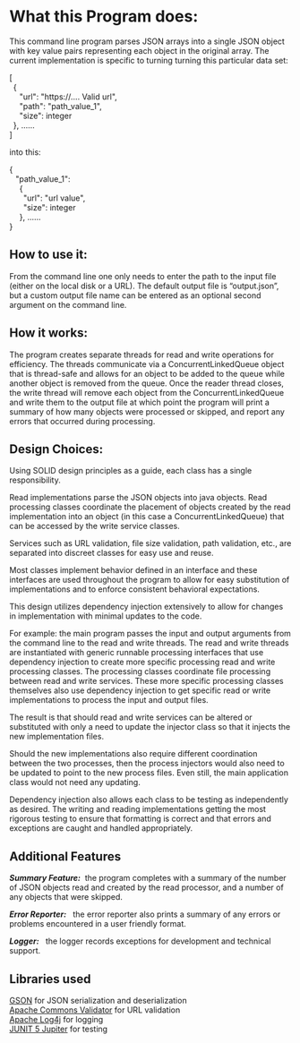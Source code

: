 ﻿# What this Program does:

This command line program parses JSON arrays into a single JSON object with key value pairs representing each object in the original array. The current implementation is specific to turning turning this particular data set:

<p>
[ <br>
&ensp;{<br>
&ensp;&ensp;  "url": "https://…. Valid url", <br>
&ensp;&ensp;  "path":  "path_value_1", <br>
&ensp;&ensp;  "size": integer <br>
&ensp;}, ...… <br>
]
</p>

into this:

<p>
{ <br>
&ensp;  "path_value_1": <br>
&ensp;&ensp;  { <br>
&ensp;&ensp;&ensp;  "url": "url value", <br>
&ensp;&ensp;&ensp;  "size": integer<br>
&ensp;&ensp;  }, ...... <br>
}
</p>

## How to use it:

From the command line one only needs to enter the path to the input file (either on the local disk or a URL). The default output file is “output.json”, but a custom output file name can be entered as an optional second argument on the command line. 

## How it works:

The program creates separate threads for read and write operations for efficiency. The threads communicate via a ConcurrentLinkedQueue object that is thread-safe and allows for an object to be added to the queue while another object is removed from the queue. Once the reader thread closes, the write thread will remove each object from the ConcurrentLinkedQueue and write them to the output file at which point the program will print a summary of how many objects were processed or skipped, and report any errors that occurred during processing.

## Design Choices:

Using SOLID design principles as a guide, each class has a single responsibility. 

Read implementations parse the JSON objects into java objects. Read processing classes coordinate the placement of objects created by the read implementation into an object (in this case a ConcurrentLinkedQueue) that can be accessed by the write service classes.

Services such as URL validation, file size validation, path validation, etc., are separated into discreet classes for easy use and reuse. 

Most classes implement behavior defined in an interface and these interfaces are used throughout the program to allow for easy substitution of implementations and to enforce consistent behavioral expectations. 

This design utilizes dependency injection extensively to allow for changes in implementation with minimal updates to the code.

For example: the main program passes the input and output arguments from the command line to the read and write threads. The read and write threads are instantiated with generic runnable processing interfaces that use dependency injection to create more specific processing read and write processing classes. The processing classes coordinate file processing between read and write services. These more specific processing classes themselves also use dependency injection to get specific read or write implementations to process the input and output files.

The result is that should read and write services can be altered or substituted with only a need to update the injector class so that it injects the new implementation files. 

Should the new implementations also require different coordination between the two processes, then the process injectors would also need to be updated to point to the new process files. Even still, the main application class would not need any updating.

Dependency injection also allows each class to be testing as independently as desired. The writing and reading implementations getting the most rigorous testing to ensure that formatting is correct and that errors and exceptions are caught and handled appropriately.

## Additional Features

***Summary Feature:*** &nbsp;the program completes with a summary of the number of JSON objects read and created by the read processor, and a number of any objects that were skipped. 

***Error Reporter:*** &nbsp; the error reporter also prints a summary of any errors or problems encountered in a user friendly format. 

***Logger:*** &nbsp; the logger records exceptions for development and technical support.


## Libraries used 

[GSON](https://github.com/google/gson) for JSON serialization and deserialization <br>
[Apache Commons Validator](https://commons.apache.org/proper/commons-validator/) for URL validation <br>
[Apache Log4j](https://logging.apache.org/log4j/2.x/) for logging <br>
[JUNIT 5 Jupiter](https://junit.org/junit5/) for testing <br>


